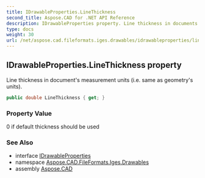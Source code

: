 ```yaml
---
title: IDrawableProperties.LineThickness
second_title: Aspose.CAD for .NET API Reference
description: IDrawableProperties property. Line thickness in documents measurement units i.e. same as geometrys units
type: docs
weight: 30
url: /net/aspose.cad.fileformats.iges.drawables/idrawableproperties/linethickness/
---
```

## IDrawableProperties.LineThickness property

Line thickness in document's measurement units (i.e. same as geometry's units).

```csharp
public double LineThickness { get; }
```

### Property Value

0 if default thickness should be used

### See Also

* interface [IDrawableProperties](../)
* namespace [Aspose.CAD.FileFormats.Iges.Drawables](../../idrawableproperties/)
* assembly [Aspose.CAD](../../../)


